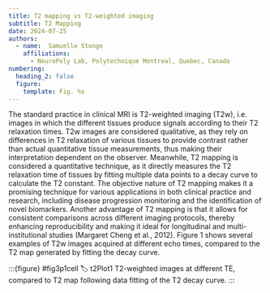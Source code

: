 ```yaml
---
title: T2 mapping vs T2-weighted imaging
subtitle: T2 Mapping
date: 2024-07-25
authors:
  - name:  Samuelle Stonge
    affiliations:
      - NeuroPoly Lab, Polytechnique Montreal, Quebec, Canada
numbering:
  heading_2: false
  figure:
    template: Fig. %s
---
```


The standard practice in clinical MRI is T2-weighted imaging (T2w), i.e. images in which the different tissues produce signals according to their T2 relaxation times. T2w images are considered qualitative, as they rely on differences in T2 relaxation of various tissues to provide contrast rather than actual quantitative tissue measurements, thus making their interpretation dependent on the observer. Meanwhile, T2 mapping is considered a quantitative technique, as it directly measures the T2 relaxation time of tissues by fitting multiple data points to a decay curve to calculate the T2 constant. The objective nature of T2 mapping makes it a promising technique for various applications in both clinical practice and research, including disease progression monitoring and the identification of novel biomarkers. Another advantage of T2 mapping is that it allows for consistent comparisons across different imaging protocols, thereby enhancing reproducibility and making it ideal for longitudinal and multi-institutional studies (Margaret Cheng et al., 2012). Figure 1 shows several examples of T2w images acquired at different echo times, compared to the T2 map generated by fitting the decay curve. 


:::{figure} #fig3p1cell
:label: t2Plot1
T2-weighted images at different TE, compared to T2 map following data fitting of the T2 decay curve. 
:::

